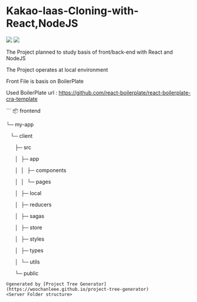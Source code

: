 # Kakao-laas-Cloning-with-React,NodeJS
<img src="https://img.shields.io/badge/React-61DAFB?style=for-the-badge&logo=React&logoColor=white"> <img src="https://img.shields.io/badge/NodeJs-339933?style=for-the-badge&logo=NodeJs&logoColor=white">

The Project planned to study basis of front/back-end with React and NodeJS 



The Project operates at local environment

Front File is basis on BoilerPlate 

Used BoilerPlate url : https://github.com/react-boilerplate/react-boilerplate-cra-template 

<Front Folder structure> 
```
📦 frontend
  
└─ my-app
  
   └─ client
  
      ├─ src
  
      │  ├─ app
  
      │  │  ├─ components
  
      │  │  └─ pages
  
      │  ├─ local
  
      │  ├─ reducers
  
      │  ├─ sagas
  
      │  ├─ store
  
      │  ├─ styles
  
      │  ├─ types
  
      │  └─ utils
  
      └─ public
```
©generated by [Project Tree Generator](https://woochanleee.github.io/project-tree-generator)
<Server Folder structure>
